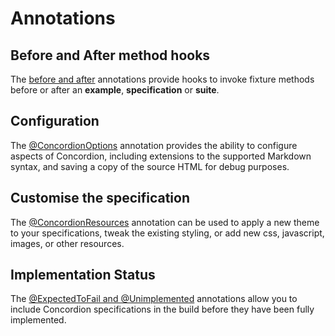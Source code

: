 # Annotations
    
## Before and After method hooks
    
The [before and after](BeforeAndAfterMethodHooks.md "c:run") annotations provide hooks to invoke fixture methods before or after an __example__, __specification__ or __suite__.
        
## Configuration
    
The [@ConcordionOptions](ConcordionOptions.md "c:run") annotation provides the ability to configure aspects of Concordion, including extensions to the supported Markdown syntax, and saving a copy of the source HTML for debug purposes. 
    
## Customise the specification
	
The [@ConcordionResources](ConcordionResources.html "c:run") annotation can be used to apply a new theme to your specifications, tweak the existing styling, or add new css, javascript, images, or other resources.

## Implementation Status

The [@ExpectedToFail and @Unimplemented](ImplementationStatus.html "c:run") annotations allow you to include Concordion specifications in the build before they have been fully implemented.